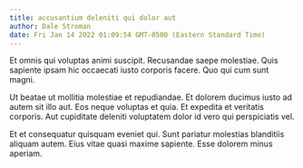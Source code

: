 ```yaml
---
title: accusantium deleniti qui dolor aut
author: Dale Stroman
date: Fri Jan 14 2022 01:09:54 GMT-0500 (Eastern Standard Time)
---
```

Et omnis qui voluptas animi suscipit. Recusandae saepe molestiae. Quis sapiente ipsam hic occaecati iusto corporis facere. Quo qui cum sunt magni.

 Ut beatae ut mollitia molestiae et repudiandae. Et dolorem ducimus iusto ad autem sit illo aut. Eos neque voluptas et quia. Et expedita et veritatis corporis. Aut cupiditate deleniti voluptatem dolor id vero qui perspiciatis vel.

 Et et consequatur quisquam eveniet qui. Sunt pariatur molestias blanditiis aliquam autem. Eius vitae quasi maxime sapiente. Esse dolorem minus aperiam.